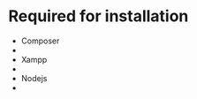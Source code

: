 <h1>Required for installation </h1>
<ul>
    <li>
        Composer
    <li>
    <li>
        Xampp
    <li>
    <li>
        Nodejs
    <li>
</ul>

